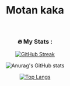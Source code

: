 <div align="center">
  <h1> Motan kaka </h1>
  <img src="http://img.shields.io/badge/Profile%20Views-1448-blue" alt=""/>
  <img src="http://img.shields.io/badge/Code%20Time-876%2C445%20hrs%2016%20mins-blue" alt=""/>
  <img src="https://img.shields.io/badge/From%20Hello%20World%20I%27ve%20Written-100%20Million%20lines%20of%20code-blue" alt=""/>

### :fire: My Stats :

[![GitHub Streak](https://github-readme-streak-stats.herokuapp.com?user=MotanOfficial&theme=light&hide_border=false&date_format=j%20M%5B%20Y%5D)](https://git.io/streak-stats)

![Anurag's GitHub stats](https://github-readme-stats.vercel.app/api?username=MotanOfficial&hide=contribs,prs)

[![Top Langs](https://github-readme-stats.vercel.app/api/top-langs/?username=MotanOfficial&langs_count=5)](https://github.com/anuraghazra/github-readme-stats)
